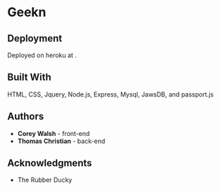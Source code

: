 # Geekn

<Description to follow>

## Deployment

Deployed on heroku at <link here>.

## Built With

HTML, CSS, Jquery, Node.js, Express, Mysql, JawsDB, and passport.js

## Authors

* **Corey Walsh** - front-end
* **Thomas Christian** - back-end

## Acknowledgments

* The Rubber Ducky
